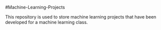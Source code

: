 #Machine-Learning-Projects

This repository is used to store machine learning projects that have been developed for a machine learning class.
